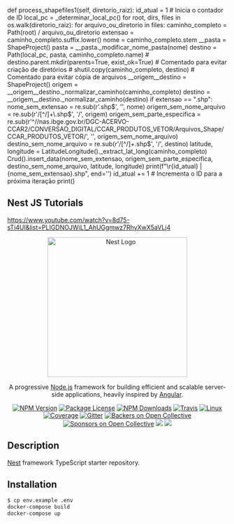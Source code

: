 def process_shapefiles1(self, diretorio_raiz):
    id_atual = 1  # Inicia o contador de ID
    local_pc = _determinar_local_pc()
    for root, dirs, files in os.walk(diretorio_raiz):
        for arquivo_ou_diretorio in files:
            caminho_completo = Path(root) / arquivo_ou_diretorio
            extensao = caminho_completo.suffix.lower()
            nome = caminho_completo.stem
            __pasta = ShapeProject()
            pasta = __pasta._modificar_nome_pasta(nome)
            destino = Path(local_pc, pasta, caminho_completo.name)
            # destino.parent.mkdir(parents=True, exist_ok=True)  # Comentado para evitar criação de diretórios
            # shutil.copy(caminho_completo, destino)  # Comentado para evitar cópia de arquivos
            __origem__destino = ShapeProject()
            origem = __origem__destino._normalizar_caminho(caminho_completo)
            destino = __origem__destino._normalizar_caminho(destino)
            if extensao == ".shp":
                nome_sem_extensao = re.sub(r'\.shp$', '', nome)
                origem_sem_nome_arquivo = re.sub(r'/[^/]+\.shp$', '/', origem)
                origem_sem_parte_especifica = re.sub(r'^//nas\.ibge\.gov\.br/DGC-ACERVO-CCAR2/CONVERSAO_DIGITAL/CCAR_PRODUTOS_VETOR/Arquivos_Shape/CCAR_PRODUTOS_VETOR/', '', origem_sem_nome_arquivo)
                destino_sem_nome_arquivo = re.sub(r'/[^/]+\.shp$', '/', destino)
                latitude, longitude = LatitudeLongitude()._extract_lat_long(caminho_completo)
                Crud().insert_data(nome_sem_extensao, origem_sem_parte_especifica, destino_sem_nome_arquivo, latitude, longitude)
                print(f"\r{id_atual} | {nome_sem_extensao}.shp", end='')
                id_atual += 1  # Incrementa o ID para a próxima iteração
    print()


## Nest JS Tutorials 
https://www.youtube.com/watch?v=8d75-sTi4UI&list=PLIGDNOJWiL1_AhUGgmwz7RhyXwX5aVLj4

<p align="center">
  <a href="http://nestjs.com/" target="blank"><img src="https://nestjs.com/img/logo_text.svg" width="320" alt="Nest Logo" /></a>
</p>



[travis-image]: https://api.travis-ci.org/nestjs/nest.svg?branch=master
[travis-url]: https://travis-ci.org/nestjs/nest
[linux-image]: https://img.shields.io/travis/nestjs/nest/master.svg?label=linux
[linux-url]: https://travis-ci.org/nestjs/nest
  
  <p align="center">A progressive <a href="http://nodejs.org" target="blank">Node.js</a> framework for building efficient and scalable server-side applications, heavily inspired by <a href="https://angular.io" target="blank">Angular</a>.</p>
    <p align="center">
<a href="https://www.npmjs.com/~nestjscore"><img src="https://img.shields.io/npm/v/@nestjs/core.svg" alt="NPM Version" /></a>
<a href="https://www.npmjs.com/~nestjscore"><img src="https://img.shields.io/npm/l/@nestjs/core.svg" alt="Package License" /></a>
<a href="https://www.npmjs.com/~nestjscore"><img src="https://img.shields.io/npm/dm/@nestjs/core.svg" alt="NPM Downloads" /></a>
<a href="https://travis-ci.org/nestjs/nest"><img src="https://api.travis-ci.org/nestjs/nest.svg?branch=master" alt="Travis" /></a>
<a href="https://travis-ci.org/nestjs/nest"><img src="https://img.shields.io/travis/nestjs/nest/master.svg?label=linux" alt="Linux" /></a>
<a href="https://coveralls.io/github/nestjs/nest?branch=master"><img src="https://coveralls.io/repos/github/nestjs/nest/badge.svg?branch=master#5" alt="Coverage" /></a>
<a href="https://gitter.im/nestjs/nestjs?utm_source=badge&utm_medium=badge&utm_campaign=pr-badge&utm_content=body_badge"><img src="https://badges.gitter.im/nestjs/nestjs.svg" alt="Gitter" /></a>
<a href="https://opencollective.com/nest#backer"><img src="https://opencollective.com/nest/backers/badge.svg" alt="Backers on Open Collective" /></a>
<a href="https://opencollective.com/nest#sponsor"><img src="https://opencollective.com/nest/sponsors/badge.svg" alt="Sponsors on Open Collective" /></a>
  <a href="https://paypal.me/kamilmysliwiec"><img src="https://img.shields.io/badge/Donate-PayPal-dc3d53.svg"/></a>
  <a href="https://twitter.com/nestframework"><img src="https://img.shields.io/twitter/follow/nestframework.svg?style=social&label=Follow"></a>
</p>
  <!--[![Backers on Open Collective](https://opencollective.com/nest/backers/badge.svg)](https://opencollective.com/nest#backer)
  [![Sponsors on Open Collective](https://opencollective.com/nest/sponsors/badge.svg)](https://opencollective.com/nest#sponsor)-->

## Description

[Nest](https://github.com/nestjs/nest) framework TypeScript starter repository.

## Installation

```bash
$ cp env.example .env
docker-compose build
docker-compose up
```
